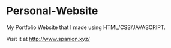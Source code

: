 # Personal-Website
My Portfolio Website that I made using HTML/CSS/JAVASCRIPT.

Visit it at http://www.spanion.xyz/
